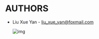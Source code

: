 # AUTHORS

* Liu Xue Yan - <liu_xue_yan@foxmail.com>

  ![img](https://www.gravatar.com/avatar/049d2fae1fd2df6439e87d1383d0276b)
